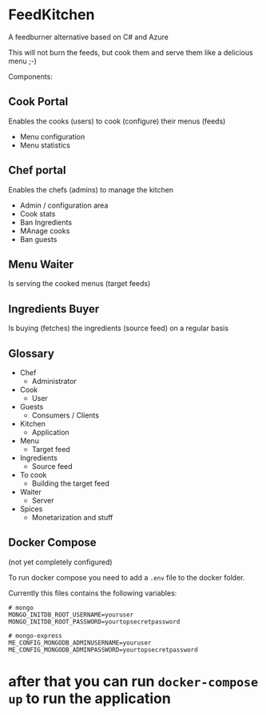 # FeedKitchen
A feedburner alternative based on C# and Azure

This will not burn the feeds, but cook them and serve them like a delicious menu ;-)

Components:

## Cook Portal
Enables the cooks (users) to cook (configure) their menus (feeds)

* Menu configuration
* Menu statistics


## Chef portal
Enables the chefs (admins) to manage the kitchen

* Admin / configuration area
* Cook stats
* Ban Ingredients 
* MAnage cooks
* Ban guests


## Menu Waiter
Is serving the cooked menus (target feeds)


## Ingredients Buyer
Is buying (fetches) the ingredients (source feed) on a regular basis


## Glossary

* Chef
  * Administrator
* Cook
  * User
* Guests
  * Consumers / Clients
* Kitchen
  * Application
* Menu
  * Target feed
* Ingredients
  * Source feed
* To cook
  * Building the target feed
* Waiter
  * Server
* Spices
  * Monetarization and stuff

## Docker Compose
(not yet completely configured)

To run docker compose you need to add a `.env` file to the docker folder.

Currently this files contains the following variables:

``` env
# mongo
MONGO_INITDB_ROOT_USERNAME=youruser
MONGO_INITDB_ROOT_PASSWORD=yourtopsecretpassword

# mongo-express
ME_CONFIG_MONGODB_ADMINUSERNAME=youruser
ME_CONFIG_MONGODB_ADMINPASSWORD=yourtopsecretpassword
```

after that you can run `docker-compose up` to run the application
=======
